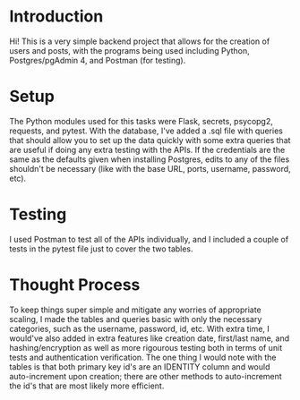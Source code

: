 # Introduction
Hi! This is a very simple backend project that allows for the creation of users and posts, with the programs being used including Python, Postgres/pgAdmin 4, and Postman (for testing).

# Setup
The Python modules used for this tasks were Flask, secrets, psycopg2, requests, and pytest. With the database, I've added a .sql file with queries that should allow you to set up the data quickly with some extra queries that are useful if doing any extra testing with the APIs. If the credentials are the same as the defaults given when installing Postgres, edits to any of the files shouldn't be necessary (like with the base URL, ports, username, password, etc).

# Testing
I used Postman to test all of the APIs individually, and I included a couple of tests in the pytest file just to cover the two tables.

# Thought Process
To keep things super simple and mitigate any worries of appropriate scaling, I made the tables and queries basic with only the necessary categories, such as the username, password, id, etc. With extra time, I would've also added in extra features like creation date, first/last name, and hashing/encryption as well as more rigourous testing both in terms of unit tests and authentication verification. The one thing I would note with the tables is that both primary key id's are an IDENTITY column and would auto-increment upon creation; there are other methods to auto-increment the id's that are most likely more efficient.
